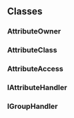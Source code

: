 
## Classes

### AttributeOwner



### AttributeClass



### AttributeAccess



### IAttributeHandler



### IGroupHandler


